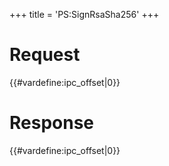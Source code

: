 +++
title = 'PS:SignRsaSha256'
+++

# Request

{{#vardefine:ipc_offset\|0}}

# Response

{{#vardefine:ipc_offset\|0}}